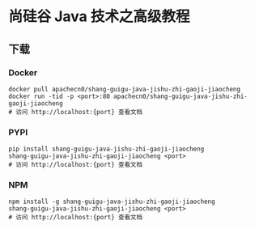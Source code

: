 # 尚硅谷 Java 技术之高级教程

## 下载

### Docker

```
docker pull apachecn0/shang-guigu-java-jishu-zhi-gaoji-jiaocheng
docker run -tid -p <port>:80 apachecn0/shang-guigu-java-jishu-zhi-gaoji-jiaocheng
# 访问 http://localhost:{port} 查看文档
```

### PYPI

```
pip install shang-guigu-java-jishu-zhi-gaoji-jiaocheng
shang-guigu-java-jishu-zhi-gaoji-jiaocheng <port>
# 访问 http://localhost:{port} 查看文档
```

### NPM

```
npm install -g shang-guigu-java-jishu-zhi-gaoji-jiaocheng
shang-guigu-java-jishu-zhi-gaoji-jiaocheng <port>
# 访问 http://localhost:{port} 查看文档
```